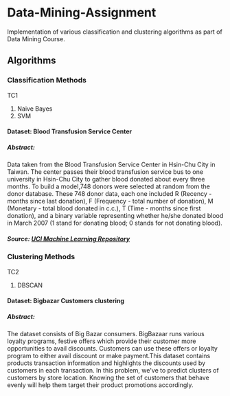 # Data-Mining-Assignment
Implementation of various classification and clustering algorithms as part of Data Mining Course.

## Algorithms

### Classification Methods
TC1
1. Naive Bayes
2. SVM

#### Dataset: Blood Transfusion Service Center

##### Abstract:
Data taken from the Blood Transfusion Service Center in Hsin-Chu City in Taiwan. The center passes their blood transfusion service bus to one university in Hsin-Chu City to gather blood donated about every three months. To build a  model,748 donors were selected at random from the donor database. These 748 donor data, each one included R (Recency - months since last donation), F (Frequency - total number of donation), M (Monetary - total blood donated in c.c.), T (Time - months since first donation), and a binary variable representing whether he/she donated blood in March 2007 (1 stand for donating blood; 0 stands for not donating blood).

##### Source: [UCI Machine Learning Repository](https://archive.ics.uci.edu/ml/datasets/Blood+Transfusion+Service+Center)

### Clustering Methods
TC2
1. DBSCAN

#### Dataset: Bigbazar Customers clustering

##### Abstract:

The dataset consists of Big Bazar consumers. BigBazaar runs various loyalty programs, festive offers which provide their customer more opportunities to avail discounts. Customers can use these offers or loyalty program to either avail discount or make payment.This dataset contains products transaction information and highlights the discounts used by customers in each transaction. In this problem, we've to predict clusters of customers by store location. Knowing the set of customers that behave evenly will help them target their product promotions accordingly.
